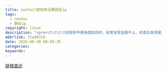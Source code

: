 ```yaml
---
title: centos7虚拟机设置固定ip
tags:
  - centos
  - 静态ip
copyright: linux
description: "<pre>\t\t\t\t在程序中使用虚拟机时，经常发现连接不上，检查后发现是虚拟机自动获取的原因。<br/>\t\t\t\t只有一两个的话，修改即可，代码多了后就有点力不从心了，所以可以修改虚拟机ip为固定的ip</pre>"
abbrlink: 72a467c6
date: 2020-06-30 08:50:35
categories:
keywords:
---
```




[链接直达](https://www.cnblogs.com/lfhappy/p/10798400.html)

